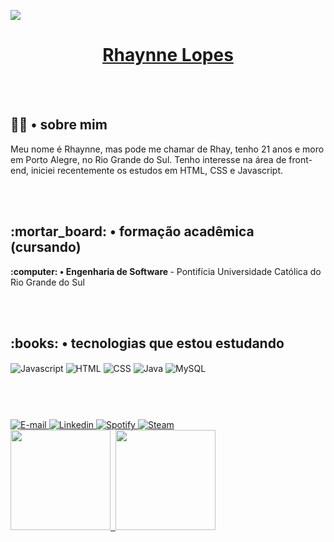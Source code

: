 ![](https://komarev.com/ghpvc/?username=rhaynnelopes&color=lightgrey&label=visitas)

<a href="https://www.linkedin.com/in/rhaynnelopes/">
    <h1 align="center">
        Rhaynne Lopes
        </a>
    </h1>
    <br> </br>

<h2> 🧙🏻 • sobre mim </h2>
Meu nome é Rhaynne, mas pode me chamar de Rhay, tenho 21 anos e moro em Porto Alegre, no Rio Grande do Sul. Tenho
interesse na área de front-end, iniciei recentemente os estudos em HTML, CSS e Javascript.

<br> </br>


<h2>:mortar_board: • formação acadêmica (cursando)</h2>
<strong>:computer: • Engenharia de Software </strong> - Pontifícia Universidade Católica do Rio Grande do Sul

<br> </br>

<h2>:books: • tecnologias que estou estudando</h2>
<div>
    <div style="display: inline_block">
        <img align="center" alt="Javascript"
            src="https://img.shields.io/badge/JavaScript-F7DF1E?style=for-the-badge&logo=javascript&logoColor=black">
        <img align="center" alt="HTML"
            src="https://img.shields.io/badge/HTML5-E34F26?style=for-the-badge&logo=html5&logoColor=white">
        <img align="center" alt="CSS"
            src="https://img.shields.io/badge/CSS3-1572B6?style=for-the-badge&logo=css3&logoColor=white">
     <img align="center" alt="Java"
            src="https://img.shields.io/badge/Java-ED8B00?style=for-the-badge&logo=java&logoColor=white">
        <img align="center" alt="MySQL"
            src="https://img.shields.io/badge/MySQL-00000F?style=for-the-badge&logo=mysql&logoColor=white">
        <br> </br>
 </div>
    <h1>         </h1>
    <br>
    <a href="mailto:rhaynnelopes@hotmail.com">
        <img alt="E-mail"src="https://img.shields.io/badge/Microsoft_Outlook-0078D4?style=for-the-badge&logo=microsoft-outlook&logoColor=white">
    </a>
    <a href="https://www.linkedin.com/in/rhaynnelopes/">
        <img alt="Linkedin" src="https://img.shields.io/badge/LinkedIn-0077B5?style=for-the-badge&logo=linkedin&logoColor=white">
    </a>
    <a href="https://open.spotify.com/user/12165267481?si=339d511c898e448c">
        <img alt="Spotify" src="https://img.shields.io/badge/Spotify-1ED760?&style=for-the-badge&logo=spotify&logoColor=white">
    </a>
    <a href="https://steamcommunity.com/id/rhaynnelopes/">
        <img alt="Steam" src="https://img.shields.io/badge/Steam-000000?style=for-the-badge&logo=steam&logoColor=white">
    </a> 


 <div>
  <a href="https://github.com/rhaynnelopes">
  <img height="160em" src="https://github-readme-stats.vercel.app/api?username=rhaynnelopes&show_icons=true&theme=react&include_all_commits=true&count_private=true"/>&nbsp
  <img height="160em" src="https://github-readme-stats.vercel.app/api/top-langs/?username=rhaynnelopes&layout=compact&langs_count=16&theme=react"/>
</div>
